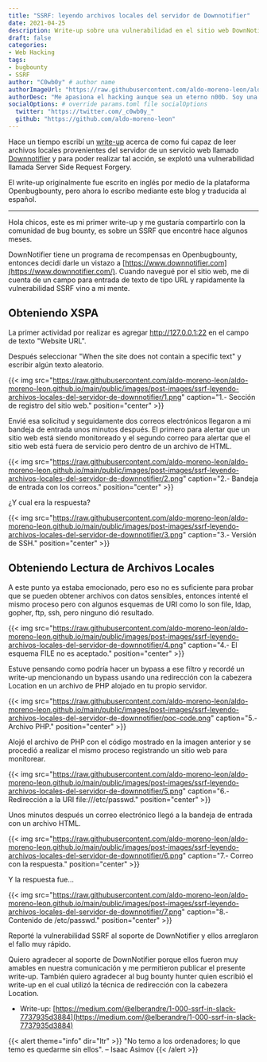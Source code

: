 ```yaml
---
title: "SSRF: leyendo archivos locales del servidor de Downnotifier"
date: 2021-04-25
description: Write-up sobre una vulnerabilidad en el sitio web DownNotifier
draft: false
categories:
- Web Hacking
tags:
- bugbounty
- SSRF
author: "C0wb0y" # author name
authorImageUrl: "https://raw.githubusercontent.com/aldo-moreno-leon/aldo-moreno-leon.github.io/main/public/images/post-images/desert-bunker/justice.jpg" # your image url. We use `authorImageUrl` first. If not set, we use `authorImage`.
authorDesc: "Me apasiona el hacking aunque sea un eterno n00b. Soy una persona extremadamente curiosa. Leer libros, ver películas y series, son solo algunos de tantos hobbies que disfruto hacer." # author description
socialOptions: # override params.toml file socialOptions
  twitter: "https://twitter.com/_c0wb0y_"
  github: "https://github.com/aldo-moreno-leon"
---
```


Hace un tiempo escribí un [write-up](https://www.openbugbounty.org/blog/leonmugen/ssrf-reading-local-files-from-downnotifier-server/) acerca de como fui capaz de leer archivos locales provenientes del servidor de un servicio web llamado [Downnotifier](https://www.downnotifier.com/) y para poder realizar tal acción, se explotó una vulnerabilidad llamada Server Side Request Forgery.

El write-up originalmente fue escrito en inglés por medio de la plataforma Openbugbounty, pero ahora lo escribo mediante este blog y traducida al español.
<!--more-->
---

Hola chicos, este es mi primer write-up y me gustaría compartirlo con la comunidad de bug bounty, es sobre un SSRF que encontré hace algunos meses.

DownNotifier tiene un programa de recompensas en Openbugbounty, entonces decidí darle un vistazo a [https://www.downnotifier.com](https://www.downnotifier.com/). Cuando navegué por el sitio web, me di cuenta de un campo para entrada de texto de tipo URL y rapidamente la vulnerabilidad SSRF vino a mi mente.

## Obteniendo XSPA

La primer actividad por realizar es agregar http://127.0.0.1:22 en el campo de texto "Website URL".

Después seleccionar "When the site does not contain a specific text" y escribir algún texto aleatorio.

{{< img src="https://raw.githubusercontent.com/aldo-moreno-leon/aldo-moreno-leon.github.io/main/public/images/post-images/ssrf-leyendo-archivos-locales-del-servidor-de-downnotifier/1.png" caption="1.- Sección de registro del sitio web." position="center" >}}

Envié esa solicitud y seguidamente dos correos electrónicos llegaron a mi bandeja de entrada unos minutos después. El primero para alertar que un sitio web está siendo monitoreado y el segundo correo para alertar que el sitio web está fuera de servicio pero dentro de un archivo de HTML.

{{< img src="https://raw.githubusercontent.com/aldo-moreno-leon/aldo-moreno-leon.github.io/main/public/images/post-images/ssrf-leyendo-archivos-locales-del-servidor-de-downnotifier/2.png" caption="2.- Bandeja de entrada con los correos." position="center" >}}

¿Y cual era la respuesta?

{{< img src="https://raw.githubusercontent.com/aldo-moreno-leon/aldo-moreno-leon.github.io/main/public/images/post-images/ssrf-leyendo-archivos-locales-del-servidor-de-downnotifier/3.png" caption="3.- Versión de SSH." position="center" >}}

## Obteniendo Lectura de Archivos Locales

A este punto ya estaba emocionado, pero eso no es suficiente para probar que se pueden obtener archivos con datos sensibles, entonces intenté el mismo proceso pero con algunos esquemas de URI como lo son file, ldap, gopher, ftp, ssh, pero ninguno dió resultado.

{{< img src="https://raw.githubusercontent.com/aldo-moreno-leon/aldo-moreno-leon.github.io/main/public/images/post-images/ssrf-leyendo-archivos-locales-del-servidor-de-downnotifier/4.png" caption="4.- El esquema FILE no es aceptado." position="center" >}}

Estuve pensando como podría hacer un bypass a ese filtro y recordé un write-up mencionando un bypass usando una redirección con la cabezera Location en un archivo de PHP alojado en tu propio servidor.

{{< img src="https://raw.githubusercontent.com/aldo-moreno-leon/aldo-moreno-leon.github.io/main/public/images/post-images/ssrf-leyendo-archivos-locales-del-servidor-de-downnotifier/poc-code.png" caption="5.- Archivo PHP." position="center" >}}

Alojé el archivo de PHP con el código mostrado en la imagen anterior y se procedió a realizar el mismo proceso registrando un sitio web para monitorear.

{{< img src="https://raw.githubusercontent.com/aldo-moreno-leon/aldo-moreno-leon.github.io/main/public/images/post-images/ssrf-leyendo-archivos-locales-del-servidor-de-downnotifier/5.png" caption="6.- Redirección a la URI  file:///etc/passwd." position="center" >}}

Unos minutos después un correo electrónico llegó a la bandeja de entrada con un archivo HTML.

{{< img src="https://raw.githubusercontent.com/aldo-moreno-leon/aldo-moreno-leon.github.io/main/public/images/post-images/ssrf-leyendo-archivos-locales-del-servidor-de-downnotifier/6.png" caption="7.- Correo con la respuesta." position="center" >}}

Y la respuesta fue...

{{< img src="https://raw.githubusercontent.com/aldo-moreno-leon/aldo-moreno-leon.github.io/main/public/images/post-images/ssrf-leyendo-archivos-locales-del-servidor-de-downnotifier/7.png" caption="8.- Contenido de /etc/passwd." position="center" >}}

Reporté la vulnerabilidad SSRF al soporte de DownNotifier y ellos arreglaron el fallo muy rápido.

Quiero agradecer al soporte de DownNotifier porque ellos fueron muy amables en nuestra comunicación y me permitieron publicar el presente write-up. También quiero agradecer al bug bounty hunter quien escribió el write-up en el cual utilizó la técnica de redirección con la cabezera Location.

- Write-up: [https://medium.com/@elberandre/1-000-ssrf-in-slack-7737935d3884](https://medium.com/@elberandre/1-000-ssrf-in-slack-7737935d3884)

{{< alert theme="info" dir="ltr" >}}
"No temo a los ordenadores; lo que temo es quedarme sin ellos". – Isaac Asimov
{{< /alert >}}